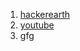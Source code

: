 1. <a href="https://www.hackerearth.com/practice/algorithms/graphs/shortest-path-algorithms/tutorial/">hackerearth</a><br>
2. <a href="https://www.youtube.com/watch?v=XB4MIexjvY0&t=35s">youtube</a>
3. <a gref="http://www.geeksforgeeks.org/greedy-algorithms-set-6-dijkstras-shortest-path-algorithm/">gfg</a>
